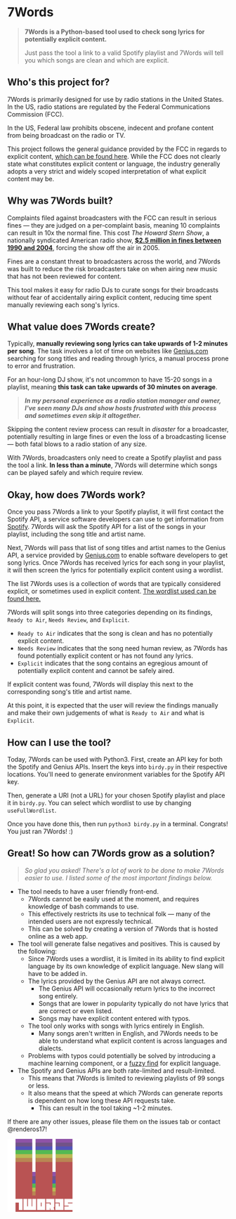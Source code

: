 # 7Words

> **7Words is a Python-based tool used to check song lyrics for potentially explicit content.**
>
> Just pass the tool a link to a valid Spotify playlist and 7Words will tell you which songs are clean and which are explicit.

## Who's this project for?
7Words is primarily designed for use by radio stations in the United States. In the US, radio stations are regulated by the Federal Communications Commission (FCC).

In the US, Federal law prohibits obscene, indecent and profane content from being broadcast on the radio or TV.

This project follows the general guidance provided by the FCC in regards to explicit content, [which can be found here](https://www.fcc.gov/consumers/guides/obscene-indecent-and-profane-broadcasts). While the FCC does not clearly state what constitutes explicit content or language, the industry generally adopts a very strict and widely scoped interpretation of what explicit content may be.

## Why was 7Words built?

Complaints filed against broadcasters with the FCC can result in serious fines — they are judged on a per-complaint basis, meaning 10 complaints can result in 10x the normal fine. This cost *The Howard Stern Show*, a nationally syndicated American radio show, **[$2.5 million in fines between 1990 and 2004](https://web.archive.org/web/20111016035918/http://www.washingtonpost.com/wp-srv/business/graphics/web-fcc970.html)**, forcing the show off the air in 2005.

Fines are a constant threat to broadcasters across the world, and 7Words was built to reduce the risk broadcasters take on when airing new music that has not been reviewed for content.

This tool makes it easy for radio DJs to curate songs for their broadcasts without fear of accidentally airing explicit content, reducing time spent manually reviewing each song's lyrics.

## What value does 7Words create?

Typically, **manually reviewing song lyrics can take upwards of 1-2 minutes per song**. The task involves a lot of time on websites like [Genius.com](https://www.genius.com) searching for song titles and reading through lyrics, a manual process prone to error and frustration.

For an hour-long DJ show, it's not uncommon to have 15-20 songs in a playlist, meaning **this task can take upwards of 30 minutes on average**.

> ***In my personal experience as a radio station manager and owner, I've seen many DJs and show hosts frustrated with this process and sometimes even skip it altogether.***

Skipping the content review process can result in *disaster* for a broadcaster, potentially resulting in large fines or even the loss of a broadcasting license — both fatal blows to a radio station of any size.

With 7Words, broadcasters only need to create a Spotify playlist and pass the tool a link. **In less than a minute**, 7Words will determine which songs can be played safely and which require review.

## Okay, how does 7Words work?

Once you pass 7Words a link to your Spotify playlist, it will first contact the Spotify API, a service software developers can use to get information from [Spotify](https://www.spotify.com). 7Words will ask the Spotify API for a list of the songs in your playlist, including the song title and artist name.

Next, 7Words will pass that list of song titles and artist names to the Genius API, a service provided by [Genius.com](https://www.genius.com) to enable software developers to get song lyrics. Once 7Words has received lyrics for each song in your playlist, it will then screen the lyrics for potentially explicit content using a wordlist.

The list 7Words uses is a collection of words that are typically considered explicit, or sometimes used in explicit content. [The wordlist used can be found here.](/badwords.txt)

7Words will split songs into three categories depending on its findings, `Ready to Air`, `Needs Review`, and `Explicit`.

- `Ready to Air` indicates that the song is clean and has no potentially explicit content.
- `Needs Review` indicates that the song need human review, as 7Words has found potentially explicit content or has not found any lyrics.
- `Explicit` indicates that the song contains an egregious amount of potentially explicit content and cannot be safely aired.

If explicit content was found, 7Words will display this next to the corresponding song's title and artist name.

At this point, it is expected that the user will review the findings manually and make their own judgements of what is `Ready to Air` and what is `Explicit`.


## How can I use the tool?

Today, 7Words can be used with Python3. First, create an API key for both the Spotify and Genius APIs. Insert the keys into `birdy.py` in their respective locations. You'll need to generate environment variables for the Spotify API key.

Then, generate a URI (not a URL) for your chosen Spotify playlist and place it in `birdy.py`. You can select which wordlist to use by changing `useFullWordlist`.

Once you have done this, then run `python3 birdy.py` in a terminal. Congrats! You just ran 7Words! :)

## Great! So how can 7Words grow as a solution?

>*So glad you asked! There's a lot of work to be done to make 7Words easier to use. I listed some of the most important findings below.*

- The tool needs to have a user friendly front-end.
  - 7Words cannot be easily used at the moment, and requires knowledge of bash commands to use.
  - This effectively restricts its use to technical folk — many of the intended users are not expressly technical.
  - This can be solved by creating a version of 7Words that is hosted online as a web app.
- The tool will generate false negatives and positives. This is caused by the following:
  - Since 7Words uses a wordlist, it is limited in its ability to find explicit language by its own knowledge of explicit language. New slang will have to be added in.
  - The lyrics provided by the Genius API are not always correct.
    - The Genius API will occasionally return lyrics to the incorrect song entirely.
    - Songs that are lower in popularity typically do not have lyrics that are correct or even listed.
    - Songs may have explicit content entered with typos.
  - The tool only works with songs with lyrics entirely in English.
    - Many songs aren't written in English, and 7Words needs to be able to understand what explicit content is across languages and dialects.
  - Problems with typos could potentially be solved by introducing a machine learning component, or a [fuzzy find](https://www.dcc.uchile.cl/TR/1999/TR_DCC-1999-005.pdf) for explicit language.
- The Spotify and Genius APIs are both rate-limited and result-limited.
  - This means that 7Words is limited to reviewing playlists of 99 songs or less.
  - It also means that the speed at which 7Words can generate reports is dependent on how long these API requests take.
    - This can result in the tool taking ~1-2 minutes.

If there are any other issues, please file them on the issues tab or contact @renderos17!

<img src="SevenWordsLogo.png" style="width:33%;">
